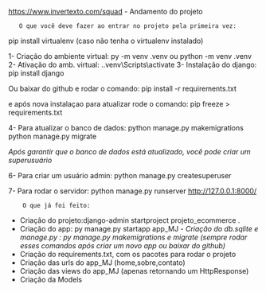    https://www.invertexto.com/squad - Andamento do projeto

       O que você deve fazer ao entrar no projeto pela primeira vez:

pip install virtualenv (caso não tenha o virtualenv instalado)

1- Criação do ambiente virtual: py -m venv .venv ou python -m venv .venv
2- Ativação do amb. virtual: .\.venv\Scripts\activate
3- Instalação do django: pip install django

 Ou baixar do github e rodar o comando:
   pip install -r requirements.txt

   e após nova instalaçao para atualizar rode o comando:
        pip freeze > requirements.txt
   
4- Para atualizar o banco de dados:
python manage.py makemigrations
python manage.py migrate 

*Após garantir que o banco de dados está atualizado, você pode criar um superusuário*

6- Para criar um usuário admin:
python manage.py createsuperuser

7- Para rodar o servidor:
python manage.py runserver
http://127.0.0.1:8000/


        O que já foi feito:
- Criação do projeto:django-admin startproject projeto_ecommerce .
- Criação do app: py manage.py startapp app_MJ
*- Criação do db.sqlite e manage.py : py manage.py makemigrations e migrate (sempre rodar esses comandos após criar um novo app ou baixar do github)*
- Criação do requirements.txt, com os pacotes para rodar o projeto
- Criação das urls do app_MJ (home,sobre,contato)
- Criação das views do app_MJ (apenas retornando um HttpResponse)
- Criação da Models

